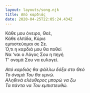 ```yaml
---
layout: layouts/song.njk
title: Από καρδιάς
date: 2020-04-25T22:05:24.434Z
---
```

Κάθε μου όνειρο, Θεέ,\
Κάθε ελπίδα, Κύριε\
εμπιστεύομαι σε Σε.\
Ό,τι η καρδιά μου θα ποθεί\
Να ‘ναι ο Λόγος Σου η πηγή\
Τ’ ονομά Σου να ευλογεί.

*Από καρδιάς θα ψάλλω δόξα στο Θεό*\
*Το όνομά Του θα υμνώ.*\
*Αληθινά ελέυθερος μπορώ να ζω*\
*Τα πάντα να Του εμπιστευθώ.*